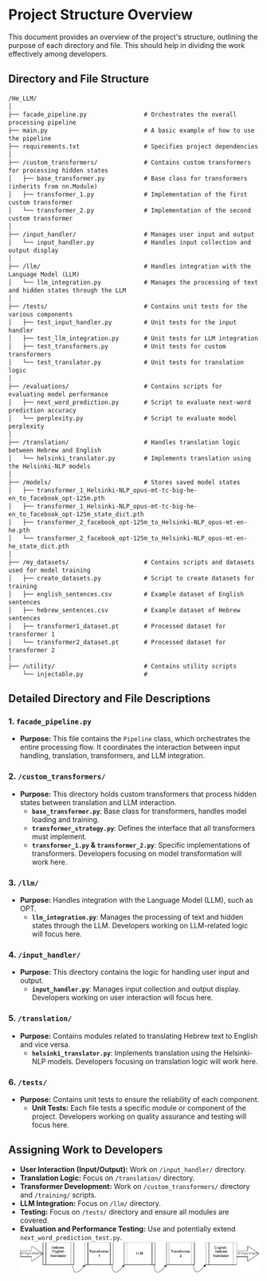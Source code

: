 # Project Structure Overview

This document provides an overview of the project's structure, outlining the purpose of each directory and file. This should help in dividing the work effectively among developers.

## Directory and File Structure

```
/He_LLM/
│
├── facade_pipeline.py                # Orchestrates the overall processing pipeline
├── main.py                           # A basic example of how to use the pipeline
├── requirements.txt                  # Specifies project dependencies
│
├── /custom_transformers/             # Contains custom transformers for processing hidden states
│   ├── base_transformer.py           # Base class for transformers (inherits from nn.Module)
│   ├── transformer_1.py              # Implementation of the first custom transformer
│   └── transformer_2.py              # Implementation of the second custom transformer
│
├── /input_handler/                   # Manages user input and output
│   └── input_handler.py              # Handles input collection and output display
│
├── /llm/                             # Handles integration with the Language Model (LLM)
│   └── llm_integration.py            # Manages the processing of text and hidden states through the LLM
│
├── /tests/                           # Contains unit tests for the various components
│   ├── test_input_handler.py         # Unit tests for the input handler
│   ├── test_llm_integration.py       # Unit tests for LLM integration
│   ├── test_transformers.py          # Unit tests for custom transformers
│   └── test_translator.py            # Unit tests for translation logic
│
├── /evaluations/                     # Contains scripts for evaluating model performance
│   ├── next_word_prediction.py       # Script to evaluate next-word prediction accuracy
│   └── perplexity.py                 # Script to evaluate model perplexity
│
├── /translation/                     # Handles translation logic between Hebrew and English
│   └── helsinki_translator.py        # Implements translation using the Helsinki-NLP models
│
├── /models/                          # Stores saved model states
│   ├── transformer_1_Helsinki-NLP_opus-mt-tc-big-he-en_to_facebook_opt-125m.pth
│   ├── transformer_1_Helsinki-NLP_opus-mt-tc-big-he-en_to_facebook_opt-125m_state_dict.pth
│   ├── transformer_2_facebook_opt-125m_to_Helsinki-NLP_opus-mt-en-he.pth
│   └── transformer_2_facebook_opt-125m_to_Helsinki-NLP_opus-mt-en-he_state_dict.pth
│
├── /my_datasets/                     # Contains scripts and datasets used for model training
│   ├── create_datasets.py            # Script to create datasets for training
│   ├── english_sentences.csv         # Example dataset of English sentences
│   ├── hebrew_sentences.csv          # Example dataset of Hebrew sentences
│   ├── transformer1_dataset.pt       # Processed dataset for transformer 1
│   └── transformer2_dataset.pt       # Processed dataset for transformer 2
│
├── /utility/                         # Contains utility scripts
    └── injectable.py                 # 
```

## Detailed Directory and File Descriptions

### **1. `facade_pipeline.py`**
- **Purpose:** This file contains the `Pipeline` class, which orchestrates the entire processing flow. It coordinates the interaction between input handling, translation, transformers, and LLM integration.

### **2. `/custom_transformers/`**
- **Purpose:** This directory holds custom transformers that process hidden states between translation and LLM interaction.
  - **`base_transformer.py`**: Base class for transformers, handles model loading and training.
  - **`transformer_strategy.py`**: Defines the interface that all transformers must implement.
  - **`transformer_1.py` & `transformer_2.py`**: Specific implementations of transformers. Developers focusing on model transformation will work here.

### **3. `/llm/`**
- **Purpose:** Handles integration with the Language Model (LLM), such as OPT.
  - **`llm_integration.py`**: Manages the processing of text and hidden states through the LLM. Developers working on LLM-related logic will focus here.

### **4. `/input_handler/`**
- **Purpose:** This directory contains the logic for handling user input and output.
  - **`input_handler.py`**: Manages input collection and output display. Developers working on user interaction will focus here.

### **5. `/translation/`**
- **Purpose:** Contains modules related to translating Hebrew text to English and vice versa.
  - **`helsinki_translator.py`**: Implements translation using the Helsinki-NLP models. Developers focusing on translation logic will work here.

### **6. `/tests/`**
- **Purpose:** Contains unit tests to ensure the reliability of each component.
  - **Unit Tests:** Each file tests a specific module or component of the project. Developers working on quality assurance and testing will focus here.

## Assigning Work to Developers

- **User Interaction (Input/Output):** Work on `/input_handler/` directory.
- **Translation Logic:** Focus on `/translation/` directory.
- **Transformer Development:** Work on `/custom_transformers/` directory and `/training/` scripts.
- **LLM Integration:** Focus on `/llm/` directory.
- **Testing:** Focus on `/tests/` directory and ensure all modules are covered.
- **Evaluation and Performance Testing:** Use and potentially extend `next_word_prediction_test.py`.
![](He_LLM.jpg)